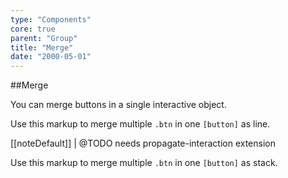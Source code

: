 ```yaml
---
type: "Components"
core: true
parent: "Group"
title: "Merge"
date: "2000-05-01"
---
```


##Merge

You can merge buttons in a single interactive object.

Use this markup to merge multiple `.btn` in one `[button]` as line.

[[noteDefault]]
| @TODO needs propagate-interaction extension

<script type="text/plain" class="language-markup">
  <button type="button" class="group">
  
    <div class="group-inner">
      <div class="btn btn--default">
        <!-- content -->
      </div>
    </div>

    <div class="group-inner">
      <div class="btn btn--default">
        <!-- content -->
      </div>
    </div>
    
  </button>
</script>

<demo>
  <demovanilla src="vanilla/core/group/merge-line">
  </demovanilla>
</demo>

Use this markup to merge multiple `.btn` in one `[button]` as stack.

<script type="text/plain" class="language-markup">
  <button type="button" class="group">
  
    <div class="group-inner">
      <div class="btn btn--default">
        <!-- content -->
      </div>
      <div class="btn btn--default">
        <!-- content -->
      </div>
    </div>

  </button>
</script>

<demo>
  <demovanilla src="vanilla/core/group/merge-stack">
  </demovanilla>
</demo>

